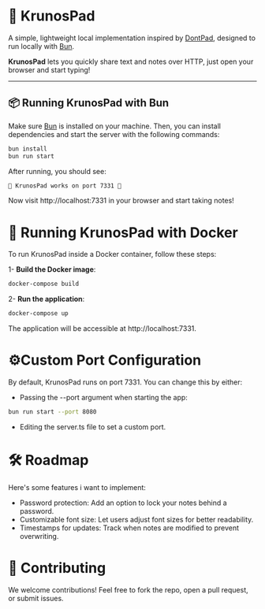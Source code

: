 # 📝 KrunosPad

A simple, lightweight local implementation inspired by [DontPad](http://dontpad.com), designed to run locally with [Bun](https://bun.sh/).

**KrunosPad** lets you quickly share text and notes over HTTP, just open your browser and start typing!

---

## 📦 Running KrunosPad with Bun

Make sure [Bun](https://bun.sh) is installed on your machine. Then, you can install dependencies and start the server with the following commands:

```bash
bun install
bun run start
```
After running, you should see:

```bash
📝 KrunosPad works on port 7331 📝
```
Now visit http://localhost:7331 in your browser and start taking notes!

# 🐳 Running KrunosPad with Docker
To run KrunosPad inside a Docker container, follow these steps:

1- **Build the Docker image**:

```bash
docker-compose build
```
2- **Run the application**:

```bash
docker-compose up
```
The application will be accessible at http://localhost:7331.

# ⚙️Custom Port Configuration
By default, KrunosPad runs on port 7331. You can change this by either:

- Passing the --port argument when starting the app:
```bash
bun run start --port 8080
```
- Editing the server.ts file to set a custom port.

# 🛠️ Roadmap
Here's some features i want to implement:

- Password protection: Add an option to lock your notes behind a password.
- Customizable font size: Let users adjust font sizes for better readability.
- Timestamps for updates: Track when notes are modified to prevent overwriting.

# 🤝 Contributing
We welcome contributions! Feel free to fork the repo, open a pull request, or submit issues.
